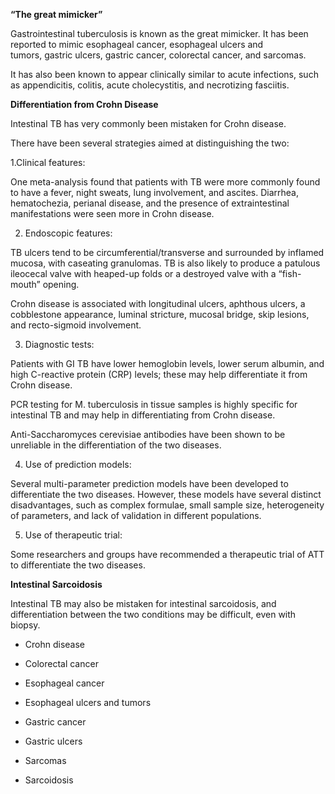 **“The great mimicker”**

Gastrointestinal tuberculosis is known as the great mimicker. It has been reported to mimic esophageal cancer, esophageal ulcers and tumors, gastric ulcers, gastric cancer, colorectal cancer, and sarcomas.

It has also been known to appear clinically similar to acute infections, such as appendicitis, colitis, acute cholecystitis, and necrotizing fasciitis.

**Differentiation from Crohn Disease**

Intestinal TB has very commonly been mistaken for Crohn disease.

There have been several strategies aimed at distinguishing the two:

1.Clinical features:

One meta-analysis found that patients with TB were more commonly found to have a fever, night sweats, lung involvement, and ascites. Diarrhea, hematochezia, perianal disease, and the presence of extraintestinal manifestations were seen more in Crohn disease.

2. Endoscopic features:

TB ulcers tend to be circumferential/transverse and surrounded by inflamed mucosa, with caseating granulomas. TB is also likely to produce a patulous ileocecal valve with heaped-up folds or a destroyed valve with a “fish-mouth” opening.

Crohn disease is associated with longitudinal ulcers, aphthous ulcers, a cobblestone appearance, luminal stricture, mucosal bridge, skip lesions, and recto-sigmoid involvement.

3. Diagnostic tests:

Patients with GI TB have lower hemoglobin levels, lower serum albumin, and high C-reactive protein (CRP) levels; these may help differentiate it from Crohn disease.

PCR testing for M. tuberculosis in tissue samples is highly specific for intestinal TB and may help in differentiating from Crohn disease.

Anti-Saccharomyces cerevisiae antibodies have been shown to be unreliable in the differentiation of the two diseases.

4. Use of prediction models:

Several multi-parameter prediction models have been developed to differentiate the two diseases. However, these models have several distinct disadvantages, such as complex formulae, small sample size, heterogeneity of parameters, and lack of validation in different populations.

5. Use of therapeutic trial:

Some researchers and groups have recommended a therapeutic trial of ATT to differentiate the two diseases.

**Intestinal Sarcoidosis**

Intestinal TB may also be mistaken for intestinal sarcoidosis, and differentiation between the two conditions may be difficult, even with biopsy.

- Crohn disease

- Colorectal cancer

- Esophageal cancer

- Esophageal ulcers and tumors

- Gastric cancer

- Gastric ulcers

- Sarcomas

- Sarcoidosis